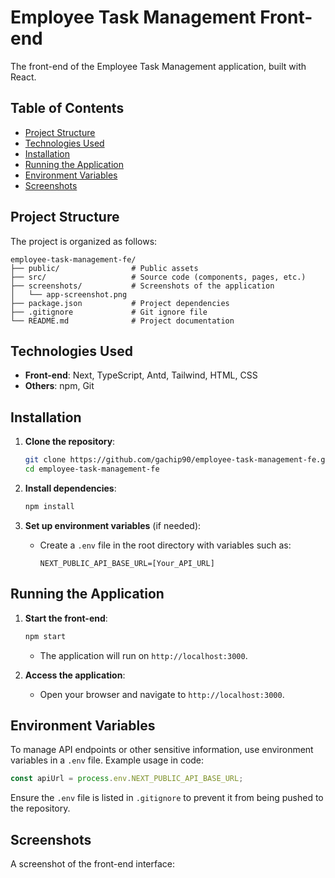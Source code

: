 # Employee Task Management Front-end

The front-end of the Employee Task Management application, built with React.

## Table of Contents
- [Project Structure](#project-structure)
- [Technologies Used](#technologies-used)
- [Installation](#installation)
- [Running the Application](#running-the-application)
- [Environment Variables](#environment-variables)
- [Screenshots](#screenshots)

## Project Structure

The project is organized as follows:

```
employee-task-management-fe/
├── public/                # Public assets
├── src/                   # Source code (components, pages, etc.)
├── screenshots/           # Screenshots of the application
│   └── app-screenshot.png
├── package.json           # Project dependencies
├── .gitignore             # Git ignore file
└── README.md              # Project documentation
```

## Technologies Used

- **Front-end**: Next, TypeScript, Antd, Tailwind, HTML, CSS
- **Others**: npm, Git

## Installation

1. **Clone the repository**:
   ```bash
   git clone https://github.com/gachip90/employee-task-management-fe.git
   cd employee-task-management-fe
   ```

2. **Install dependencies**:
   ```bash
   npm install
   ```

3. **Set up environment variables** (if needed):
   - Create a `.env` file in the root directory with variables such as:
     ```env
     NEXT_PUBLIC_API_BASE_URL=[Your_API_URL]
     ```

## Running the Application

1. **Start the front-end**:
   ```bash
   npm start
   ```
   - The application will run on `http://localhost:3000`.

2. **Access the application**:
   - Open your browser and navigate to `http://localhost:3000`.

## Environment Variables

To manage API endpoints or other sensitive information, use environment variables in a `.env` file. Example usage in code:

```javascript
const apiUrl = process.env.NEXT_PUBLIC_API_BASE_URL;
```

Ensure the `.env` file is listed in `.gitignore` to prevent it from being pushed to the repository.

## Screenshots

A screenshot of the front-end interface:

